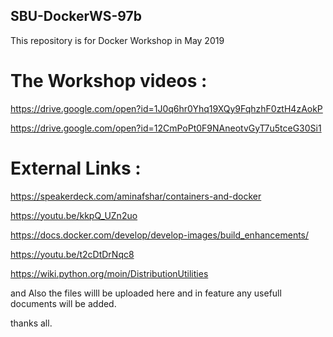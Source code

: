 ## SBU-DockerWS-97b

This repository is for Docker Workshop in May 2019

# The Workshop videos : 

https://drive.google.com/open?id=1J0q6hr0Yhq19XQy9FqhzhF0ztH4zAokP

https://drive.google.com/open?id=12CmPoPt0F9NAneotvGyT7u5tceG30Si1

# External Links :

https://speakerdeck.com/aminafshar/containers-and-docker

https://youtu.be/kkpQ_UZn2uo

https://docs.docker.com/develop/develop-images/build_enhancements/

https://youtu.be/t2cDtDrNqc8

https://wiki.python.org/moin/DistributionUtilities


and Also the files willl be uploaded here and in feature any usefull documents will be added.

thanks all.

